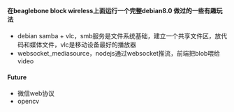 #### 在beaglebone block wireless上面运行一个完整debian8.0 做过的一些有趣玩法 

 * debian samba + vlc，smb服务是文件系统基础，建立一个共享文件区，放代码和媒体文件，vlc是移动设备最好的播放器
 * websocket_mediasource，nodejs通过websocket推流，前端把blob喂给video

#### Future
* 微信web协议
* opencv

